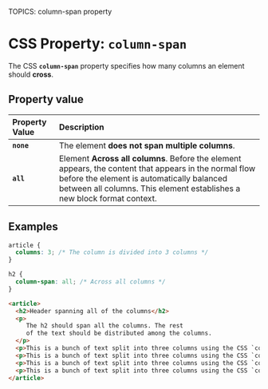 TOPICS: column-span property

# CSS Property: `column-span`

The CSS **`column-span`** property specifies how many columns an element should **cross**.

## Property value

| Property Value | Description |
| :--- | :--- |
| **`none`** | The element **does not span multiple columns**. |
| **`all`** | Element **Across all columns**. Before the element appears, the content that appears in the normal flow before the element is automatically balanced between all columns. This element establishes a new block format context. |

## Examples

```css
article {
  columns: 3; /* The column is divided into 3 columns */
}

h2 {
  column-span: all; /* Across all columns */
}
```

```html
<article>
  <h2>Header spanning all of the columns</h2>
  <p>
     The h2 should span all the columns. The rest
     of the text should be distributed among the columns.
  </p>
  <p>This is a bunch of text split into three columns using the CSS `columns` property. The text is equally distributed over the columns.</p>
  <p>This is a bunch of text split into three columns using the CSS `columns` property. The text is equally distributed over the columns.</p>
  <p>This is a bunch of text split into three columns using the CSS `columns` property. The text is equally distributed over the columns.</p>
  <p>This is a bunch of text split into three columns using the CSS `columns` property. The text is equally distributed over the columns.</p>
</article>
```

